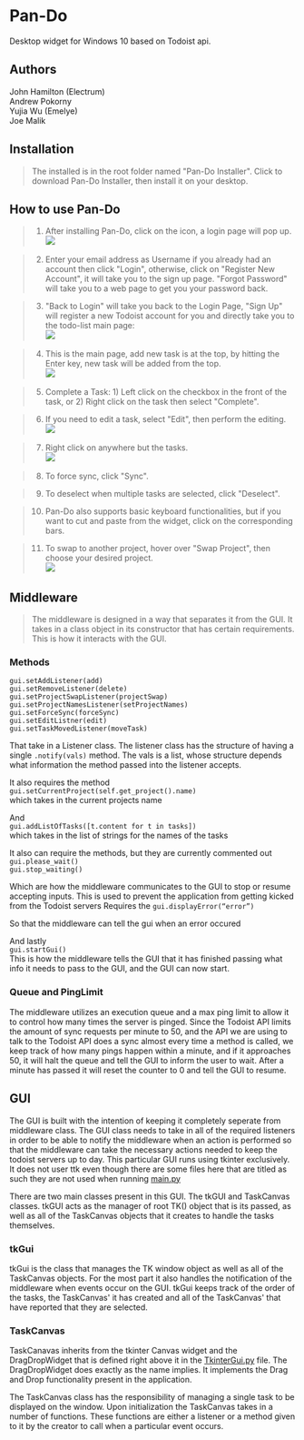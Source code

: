 # Pan-Do
Desktop widget for Windows 10 based on Todoist api.

## Authors
  John Hamilton (Electrum)  
  Andrew Pokorny  
  Yujia Wu (Emelye)  
  Joe Malik  

## Installation
  > The installed is in the root folder named "Pan-Do Installer". Click to download Pan-Do Installer, then install it on your desktop.
## How to use Pan-Do
>1. After installing Pan-Do, click on the icon, a login page will pop up.   
![](screenshots/Figure_1.png)

>2. Enter your email address as Username if you already had an account then click "Login", otherwise, click on "Register New Account", it will take you to the sign up page. "Forgot Password" will take you to a web page to get you your password back. 


>3. "Back to Login" will take you back to the Login Page, "Sign Up" will register a new Todoist account for you and directly take you to the todo-list main page:  
![](screenshots/Figure_2.png)


>4. This is the main page, add new task is at the top, by hitting the Enter key, new task will be added from the top.  
![](screenshots/Figure_3.png)

>5. Complete a Task: 1) Left click on the checkbox in the front of the task, or 2) Right click on the task then select "Complete".

>6. If you need to edit a task, select "Edit", then perform the editing.   
![](screenshots/Figure_4.png)

>7. Right click on anywhere but the tasks.  
![](screenshots/Figure_5.png)

>8. To force sync, click "Sync".

>9. To deselect when multiple tasks are selected, click "Deselect".

>10. Pan-Do also supports basic keyboard functionalities, but if you want to cut and paste from the widget, click on the corresponding bars. 

>11. To swap to another project, hover over "Swap Project", then choose your desired project.  
![](screenshots/Figure_6.png)


## Middleware
  >The middleware is designed in a way that separates it from the GUI. It takes in a class object in its constructor that has certain requirements.  This is how it interacts with the GUI.

### Methods
```
gui.setAddListener(add)
gui.setRemoveListener(delete)
gui.setProjectSwapListener(projectSwap)
gui.setProjectNamesListener(setProjectNames)
gui.setForceSync(forceSync)
gui.setEditListner(edit)
gui.setTaskMovedListener(moveTask)  
```
That take in a Listener class. The listener class has the structure of having a single `.notify(vals)` method. The vals is a list, whose structure depends what information the method passed into the listener accepts.  

It also requires the method   
`gui.setCurrentProject(self.get_project().name)`  
which takes in the current projects name

And   
`gui.addListOfTasks([t.content for t in tasks])`  
which takes in the list of strings for the names of the tasks

It also can require the methods, but they are currently commented out  
`gui.please_wait()`  
`gui.stop_waiting()`

Which are how the middleware communicates to the GUI to stop or resume accepting inputs.  This is used to prevent the application from getting kicked from the Todoist servers
Requires the `gui.displayError(“error”)`

So that the middleware can tell the gui when an error occured

And lastly  
`gui.startGui()`  
This is how the middleware tells the GUI that it has finished passing what info it needs to pass to the GUI, and the GUI can now start.

### Queue and PingLimit

The middleware utilizes an execution queue and a max ping limit to allow it to control how many times the server is pinged.  Since the Todoist API limits the amount of sync requests per minute to 50, and the API we are using to talk to the Todoist API does a sync almost every time a method is called, we keep track of how many pings happen within a minute, and if it approaches 50, it will halt the queue and tell the GUI to inform the user to wait.  After a minute has passed it will reset the counter to 0 and tell the GUI to resume.

## GUI
The GUI is built with the intention of keeping it completely seperate from middleware class. The GUI class needs to take in all of the required listeners in order to be able to notify the middleware when an action is performed so that the middleware can take the necessary actions needed to keep the todoist servers up to day. This particular GUI runs using tkinter exclusively. It does not user ttk even though there are some files here that are titled as such they are not used when running [main.py](src/main/main.py) 

There are two main classes present in this GUI. The tkGUI and TaskCanvas classes. tkGUI acts as the manager of root TK() object that is its passed, as well as all of the TaskCanvas objects that it creates to handle the tasks themselves.

### tkGui
tkGui is the class that manages the TK window object as well as all of the TaskCanvas objects. For the most part it also handles the notification of the middleware when events occur on the GUI. tkGui keeps track of the order of the tasks, the TaskCanvas' it has created and all of the TaskCanvas' that have reported that they are selected.
### TaskCanvas
TaskCanavas inherits from the tkinter Canvas widget and the DragDropWidget that is defined right above it in the [TkinterGui.py](src/main/TkinterGui.py) file. The DragDropWidget does exactly as the name implies. It implements the Drag and Drop functionality present in the application. 

The TaskCanvas class has the responsibility of managing a single task to be displayed on the window. Upon initialization the TaskCanvas takes in a number of functions. These functions are either a listener or a method given to it by the creator to call when a particular event occurs.

